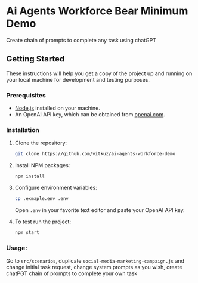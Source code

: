 # Ai Agents Workforce Bear Minimum Demo

 Create chain of prompts to complete any task using chatGPT

## Getting Started

These instructions will help you get a copy of the project up and running on your local machine for development and testing purposes.

### Prerequisites

- [Node.js](https://nodejs.org/) installed on your machine.
- An OpenAI API key, which can be obtained from [openai.com](https://platform.openai.com/account/api-keys).

### Installation

1. Clone the repository:
   ```sh
   git clone https://github.com/vitkuz/ai-agents-workforce-demo
   ```
2. Install NPM packages:
   ```sh
   npm install
   ```

3. Configure environment variables:
   ```sh
   cp .exmaple.env .env
   ```
   Open `.env` in your favorite text editor and paste your OpenAI API key.

4. To test run the project:
   ```sh
   npm start
   ```

### Usage: 
Go to `src/scenarios`, duplicate `social-media-marketing-campaign.js` and change initial task request, change system prompts as you wish, create chatPGT chain of prompts to complete your own task
